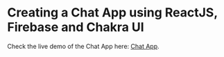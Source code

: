 # Creating a Chat App using ReactJS, Firebase and Chakra UI

Check the live demo of the Chat App here: [Chat App](https://warm-kleicha-7cb3cf.netlify.app).
